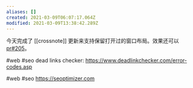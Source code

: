 ```yaml
---
aliases: []
created: 2021-03-09T06:07:17.064Z
modified: 2021-03-09T13:38:42.289Z
---
```

今天完成了 [[crossnote]] 更新来支持保留打开过的窗口布局。效果还可以 [pr#205](https://github.com/0xGG/crossnote/pull/205)。

#web #seo dead links checker: https://www.deadlinkchecker.com/error-codes.asp

#web #seo https://seoptimizer.com 

